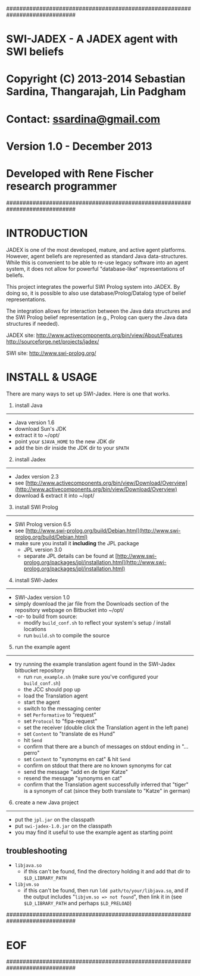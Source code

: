 #############################################################################
# SWI-JADEX - A JADEX agent with SWI beliefs
#
# Copyright (C) 2013-2014 Sebastian Sardina, Thangarajah, Lin Padgham
#
# Contact: ssardina@gmail.com
#
# Version 1.0 - December 2013 
#	Developed with Rene Fischer research programmer
#############################################################################


INTRODUCTION
============

JADEX is one of the most developed, mature, and active agent platforms. 
However, agent beliefs are represented as standard Java data-structures. While
this is convenient to be able to re-use legacy software into an agent system,
it does not allow for powerful "database-like" representations of beliefs.

This project integrates the powerful SWI Prolog system into JADEX. By doing so,
it is possible to also use database/Prolog/Datalog type of belief representations.

The integration allows for interaction between the Java data structures and the 
SWI Prolog belief representation (e.g., Prolog can query the Java data structures 
if needed).


JADEX site: 
http://www.activecomponents.org/bin/view/About/Features 
http://sourceforge.net/projects/jadex/

SWI site: 
http://www.swi-prolog.org/



INSTALL & USAGE
===============

There are many ways to set up SWI-Jadex. Here is one that works.

1. install Java
---------------

* Java version 1.6
* download Sun's JDK
* extract it to ~/opt/
* point your `$JAVA_HOME` to the new JDK dir
* add the bin dir inside the JDK dir to your `$PATH`


2. install Jadex
----------------

* Jadex version 2.3
* see [http://www.activecomponents.org/bin/view/Download/Overview](http://www.activecomponents.org/bin/view/Download/Overview)
* download & extract it into ~/opt/


3. install SWI Prolog
---------------------

* SWI Prolog version 6.5
* see [http://www.swi-prolog.org/build/Debian.html](http://www.swi-prolog.org/build/Debian.html)
* make sure you install it **including** the JPL package
    * JPL version 3.0
    * separate JPL details can be found at [http://www.swi-prolog.org/packages/jpl/installation.html](http://www.swi-prolog.org/packages/jpl/installation.html)


4. install SWI-Jadex
--------------------

* SWI-Jadex version 1.0
* simply download the jar file from the Downloads section of the repository webpage on Bitbucket into ~/opt/
* -or- to build from source:
    * modify `build_conf.sh` to reflect your system's setup / install locations
    * run `build.sh` to compile the source


5. run the example agent
------------------------
* try running the example translation agent found in the SWI-Jadex bitbucket repository
    * run `run_example.sh` (make sure you've configured your `build_conf.sh`)
    * the JCC should pop up
    * load the Translation agent
    * start the agent
    * switch to the messaging center
    * set `Performative` to "request"
    * set `Protocol` to "fipa-request"
    * set the receiver (double click the Translation agent in the left pane)
    * set `Content` to "translate de es Hund"
    * hit `Send`
    * confirm that there are a bunch of messages on stdout ending in "... perro"
    * set `Content` to "synonyms en cat" & hit `Send`
    * confirm on stdout that there are no known synonyms for cat
    * send the message "add en de tiger Katze"
    * resend the message "synonyms en cat"
    * confirm that the Translation agent successfully inferred that "tiger" is a synonym of cat (since they both translate to "Katze" in german)


6. create a new Java project
----------------------------

* put the `jpl.jar` on the classpath
* put `swi-jadex-1.0.jar` on the classpath
* you may find it useful to use the example agent as starting point


troubleshooting
---------------

* `libjava.so`
    * if this can't be found, find the directory holding it and add that dir to `$LD_LIBRARY_PATH`
* `libjvm.so`
    * if this can't be found, then run `ldd path/to/your/libjava.so`, and if the output includes "`libjvm.so => not found`", then link it in (see `$LD_LIBRARY_PATH` and perhaps `$LD_PRELOAD`)



#############################################################################
# EOF
#############################################################################
